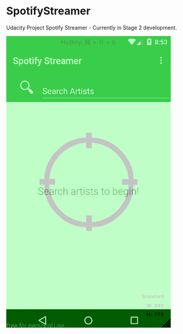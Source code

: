 # SpotifyStreamer
Udacity Project Spotify Streamer - Currently in Stage 2 development.

<img src="https://raw.githubusercontent.com/ahmedrizwan/SpotifyStreamer/master/app/src/main/res/drawable/spotifystreamer.gif"  />
